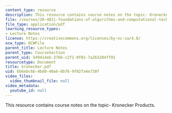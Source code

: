```yaml
---
content_type: resource
description: This resource contains course notes on the topic- Kronecker Products.
file: /courses/20-482j-foundations-of-algorithms-and-computational-techniques-in-systems-biology-spring-2006/6b6ebc6b4bd040a60b769f02fa4e730f_kronecker.pdf
file_type: application/pdf
learning_resource_types:
- Lecture Notes
license: https://creativecommons.org/licenses/by-nc-sa/4.0/
ocw_type: OCWFile
parent_title: Lecture Notes
parent_type: CourseSection
parent_uid: 549414eb-3766-c2f1-0f01-7a2b3284ff91
resourcetype: Document
title: kronecker.pdf
uid: 6b6ebc6b-4bd0-40a6-0b76-9f02fa4e730f
video_files:
  video_thumbnail_file: null
video_metadata:
  youtube_id: null
---
```

This resource contains course notes on the topic- Kronecker Products.